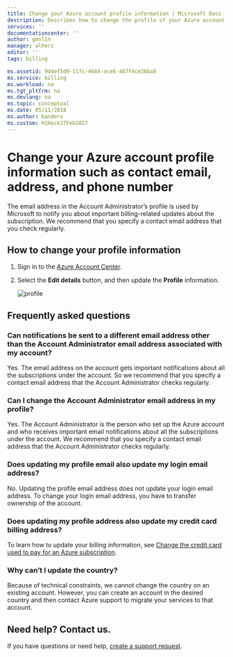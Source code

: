 ```yaml
---
title: Change your Azure account profile information | Microsoft Docs
description: Describes how to change the profile of your Azure account, and answers the common questions such as why you cannot change country in the Azure Account Center
services: ''
documentationcenter: ''
author: genlin
manager: alherz
editor: ''
tags: billing

ms.assetid: 9d4ef5d9-11fc-4684-ace6-467f4ce26ba8
ms.service: billing
ms.workload: na
ms.tgt_pltfrm: na
ms.devlang: na
ms.topic: conceptual
ms.date: 05/11/2018
ms.author: banders
ms.custom: H1Hack27Feb2017
---
```

# Change your Azure account profile information such as contact email, address, and phone number

The email address in the Account Administrator’s profile is used by Microsoft to notify you about important billing-related updates about the subscription. We recommend that you specify a contact email address that you check regularly.

## How to change your profile information

1. Sign in to the [Azure Account Center](https://account.azure.com/Profile).
1. Select the **Edit details** button, and then update the **Profile** information.

   ![profile](./media/billing-how-to-change-azure-account-profile/profile.png)

## Frequently asked questions

### Can notifications be sent to a different email address other than the Account Administrator email address associated with my account?

Yes. The email address on the account gets important notifications about all the subscriptions under the account. So we recommend that you specify a contact email address that the Account Administrator checks regularly.

### Can I change the Account Administrator email address in my profile?

Yes. The Account Administrator is the person who set up the Azure account and who receives important email notifications about all the subscriptions under the account. We recommend that you specify a contact email address that the Account Administrator checks regularly.

### Does updating my profile email also update my login email address?

No. Updating the profile email address does not update your login email address. To change your login email address, you have to transfer ownership of the account.

### Does updating my profile address also update my credit card billing address?

To learn how to update your billing information, see [Change the credit card used to pay for an Azure subscription](billing-how-to-change-credit-card.md).

### Why can’t I update the country?

Because of technical constraints, we cannot change the country on an existing account. However, you can create an account in the desired country and then contact Azure support to migrate your services to that account.

## Need help? Contact us.

If you have questions or need help, [create a support request](https://portal.azure.com/#blade/Microsoft_Azure_Support/HelpAndSupportBlade/newsupportrequest).


